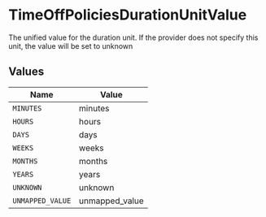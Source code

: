 # TimeOffPoliciesDurationUnitValue

The unified value for the duration unit. If the provider does not specify this unit, the value will be set to unknown


## Values

| Name             | Value            |
| ---------------- | ---------------- |
| `MINUTES`        | minutes          |
| `HOURS`          | hours            |
| `DAYS`           | days             |
| `WEEKS`          | weeks            |
| `MONTHS`         | months           |
| `YEARS`          | years            |
| `UNKNOWN`        | unknown          |
| `UNMAPPED_VALUE` | unmapped_value   |